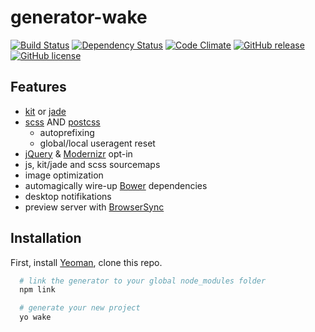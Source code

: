 # generator-wake
[![Build Status](https://travis-ci.org/colorlight4/generator-wake.svg?branch=master)](https://travis-ci.org/colorlight4/generator-wake) [![Dependency Status](https://david-dm.org/colorlight4/generator-wake/status.svg)](https://david-dm.org/colorlight4/generator-wake#info=Dependencies) [![Code Climate](https://codeclimate.com/github/colorlight4/generator-wake/badges/gpa.svg)](https://codeclimate.com/github/colorlight4/generator-wake) [![GitHub release](https://img.shields.io/github/release/colorlight4/generator-wake.svg)](https://github.com/colorlight4/generator-wake/releases) [![GitHub license](https://img.shields.io/badge/license-MIT-blue.svg)](https://raw.githubusercontent.com/colorlight4/generator-wake/master/LICENSE)
## Features
- [kit][1] or [jade][2] 
- [scss][3] AND [postcss][4]
  - autoprefixing
  - global/local useragent reset
- [jQuery][5] & [Modernizr][6] opt-in
- js, kit/jade and scss sourcemaps
- image optimization
- automagically wire-up [Bower][7] dependencies
- desktop notifikations
- preview server with [BrowserSync][8]

## Installation

First, install [Yeoman][9], clone this repo.

```sh
  # link the generator to your global node_modules folder
  npm link

  # generate your new project
  yo wake
```

[1]: https://incident57.com/codekit/help.html#kit
[2]: http://jade-lang.com/
[3]: http://sass-lang.com/
[4]: http://postcss.org/
[5]: https://jquery.com/
[6]: https://modernizr.com/
[7]: http://bower.io
[8]: https://www.browsersync.io/
[9]: http://yeoman.io

